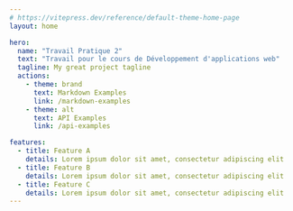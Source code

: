 ```yaml
---
# https://vitepress.dev/reference/default-theme-home-page
layout: home

hero:
  name: "Travail Pratique 2"
  text: "Travail pour le cours de Développement d'applications web"
  tagline: My great project tagline
  actions:
    - theme: brand
      text: Markdown Examples
      link: /markdown-examples
    - theme: alt
      text: API Examples
      link: /api-examples

features:
  - title: Feature A
    details: Lorem ipsum dolor sit amet, consectetur adipiscing elit
  - title: Feature B
    details: Lorem ipsum dolor sit amet, consectetur adipiscing elit
  - title: Feature C
    details: Lorem ipsum dolor sit amet, consectetur adipiscing elit
---
```


